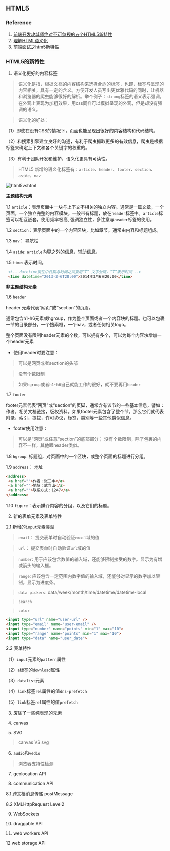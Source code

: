 ## HTML5

### Reference

1. [前端开发攻城师绝对不可忽视的五个HTML5新特性 ](https://segmentfault.com/a/1190000003989795)
2. [理解HTML语义化](https://www.cnblogs.com/fliu/articles/5244866.html)
3. [前端面试之htm5新特性](https://segmentfault.com/a/1190000010081812)

### HTML5的新特性

1. 语义化更好的内容标签

> 语义化是指，根据文档的内容结构来选择合适的标签，也即，标签与呈现的内容相关，具有一定的含义。方便开发人员写出更优雅代码的同时，让机器和浏览器的爬虫能够很好的解析。举个例子：`strong`标签的语义表示强调，在外观上表现为加粗效果，用css同样可以模拟呈现的外观，但是却没有强调的语义。

> 语义化的好处：

（1）即使在没有CSS的情况下，页面也能呈现出很好的内容结构和代码结构。

（2）和搜索引擎建立良好的沟通，有利于爬虫抓取更多的有效信息，爬虫是根据标签来确定上下文和各个关键字的权重的。

（3）有利于团队开发和维护，语义化更具有可读性。



> HTML5 新增的语义化标签有：`article`、`header`、`footer`、`section`、`aside`、`nav`

  ![html5vshtml](https://github.com/buptwangsong/FE-Knowledge-collection/blob/master/img/20161015094026098.jpg)
  
 **主题结构元素**
  
 1.1 `article`：表示页面中一块与上下文不相关的独立内容。通常是一篇文章，一个页面，一个独立完整的内容模块。一般带有标题，放在`header`标签中。`article`标签可以相互嵌套，使用频率极高, 强调独立性，多注意与`header`标签的使用。
 
 1.2 `section`：表示页面中的一个内容区块，比如章节。通常由内容和标题组成。
 
 1.3 `nav`： 导航栏
 
 1.4 `aside`: `article`内容之外的信息，辅助信息。
 
 1.5 `time`: 表示时间。
 
 ```html
  <!-- datetime属性中日期与时间之间要用“T” 文字分隔，“T”表示时间 -->
  <time datetime="2013-3-6T20:00">2014年3月6日20:00</time>
 ```

 **非主题结构元素**
 
 1.6 `header`
 
header 元素代表“网页”或“section”的页眉。

通常包含h1-h6元素或hgroup，作为整个页面或者一个内容块的标题。也可以包裹一节的目录部分，一个搜索框，一个nav，或者任何相关logo。

整个页面没有限制header元素的个数，可以拥有多个，可以为每个内容块增加一个header元素

* 使用header时要注意：

> 可以是网页或者section的头部

> 没有个数限制

> 如果`hgroup`或者`h1~h6`自己就能工作的很好，就不要再用`header`

 1.7 `footer`
 
 footer元素代表“网页”或“section”的页脚，通常含有该节的一些基本信息，譬如：作者，相关文档链接，版权资料。如果footer元素包含了整个节，那么它们就代表附录，索引，提拔，许可协议，标签，类别等一些其他类似信息。
 
 * footer使用注意：

> 可以是“网页”或任意“section”的底部部分；
> 没有个数限制，除了包裹的内容不一样，其他跟header类似。

 
 1.8 `hgroup`: 标题组，对页面中的一个区块，或整个页面的标题进行分组。
 
 1.9 `address`： 地址
 
 ```html
 <address>
  <a href="">作者：张三丰</a>
  <a href="">地址：武当山</a>
  <a href="">联系方式：1247</a>
</address>
 ```
 
 1.10 `figure`：表示媒介内容的分组，以及它们的标题。



2. 新的表单元素及表单特性

2.1 新增的`input`元素类型 

> `email`： 提交表单时自动验证`email`域的值

> `url`： 提交表单时自动验证`url`域的值

> `number`: 用于应该包含数值的输入域，还能够限制接受的数字。显示为有增减箭头的输入框。

> `range`: 应该包含一定范围内数字值的输入域，还能够对显示的数字加以限制。显示为进度条。

> `data pickers`: data/week/month/time/datetime/datetime-local

> `search`

> `color`

```html
<input type="url" name="user-url" />
<input type="email" name="user-email" />
<input type="number" name="points" min="1" max="10">
<input type="range" name="points" min="1" max="10">
<input type="data" name="user_date">

```

2.2 表单特性

（1）`input`元素的`pattern`属性

（2）`a`标签的`download`属性

（3）`datalist`元素

（4）`link`标签`rel`属性的值`dns-prefetch`

（5）`link`标签`rel`属性的值`prefetch`


3. 废除了一些纯表现的元素

4. canvas 

5. SVG

> canvas VS svg

6. `audio`和`vedio`

> 浏览器支持性检测

7. geolocation API

8. communication API

8.1 跨文档消息传递 postMessage

8.2 XMLHttpRequest Level2

9. WebSockets

10. draggable API

11. web workers API

12 web storage API

